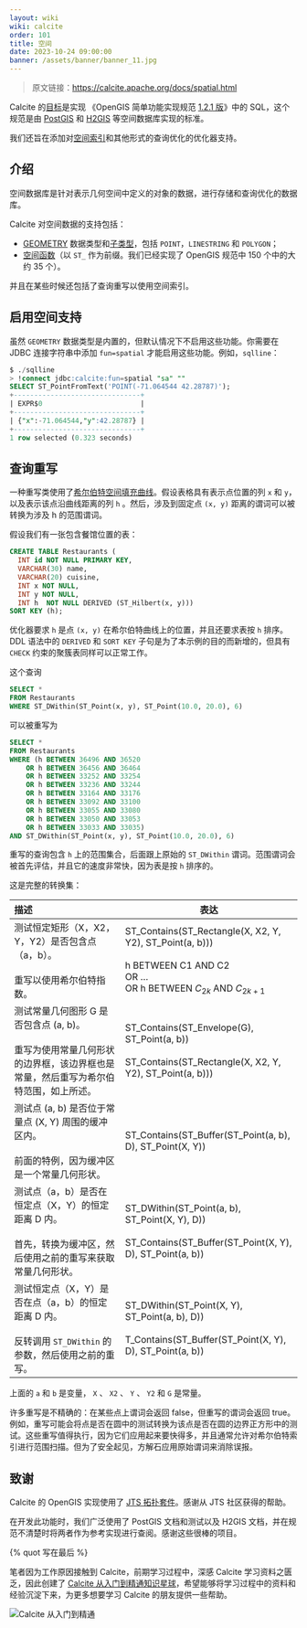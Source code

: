 ```yaml
---
layout: wiki
wiki: calcite
order: 101
title: 空间
date: 2023-10-24 09:00:00
banner: /assets/banner/banner_11.jpg
---
```


> 原文链接：https://calcite.apache.org/docs/spatial.html

Calcite 的[目标](https://issues.apache.org/jira/browse/CALCITE-1968)是实现 《OpenGIS 简单功能实现规范 [1.2.1 版](https://www.opengeospatial.org/standards/sfs)》中的 SQL，这个规范是由 [PostGIS](https://postgis.net/) 和 [H2GIS](https://www.h2gis.org/) 等空间数据库实现的标准。

我们还旨在添加对[空间索引](https://issues.apache.org/jira/browse/CALCITE-1861)和其他形式的查询优化的优化器支持。

## 介绍

空间数据库是针对表示几何空间中定义的对象的数据，进行存储和查询优化的数据库。

Calcite 对空间数据的支持包括：

- [GEOMETRY](https://calcite.apache.org/docs/reference.html#data-types) 数据类型和[子类型](https://calcite.apache.org/docs/reference.html#spatial-types)，包括 `POINT`，`LINESTRING` 和 `POLYGON`；
- [空间函数](https://calcite.apache.org/docs/reference.html#spatial-functions)（以 `ST_` 作为前缀。我们已经实现了 OpenGIS 规范中 150 个中的大约 35 个）。

并且在某些时候还包括了查询重写以使用空间索引。

## 启用空间支持

虽然 `GEOMETRY` 数据类型是内置的，但默认情况下不启用这些功能。你需要在 JDBC 连接字符串中添加 `fun=spatial` 才能启用这些功能。例如，`sqlline`：

```sql
$ ./sqlline
> !connect jdbc:calcite:fun=spatial "sa" ""
SELECT ST_PointFromText('POINT(-71.064544 42.28787)');
+-------------------------------+
| EXPR$0                        |
+-------------------------------+
| {"x":-71.064544,"y":42.28787} |
+-------------------------------+
1 row selected (0.323 seconds)
```

## 查询重写

一种重写类使用了[希尔伯特空间填充曲线](https://en.wikipedia.org/wiki/Hilbert_curve)。假设表格具有表示点位置的列 `x` 和 `y`，以及表示该点沿曲线距离的列 `h` 。然后，涉及到固定点 `(x, y)` 距离的谓词可以被转换为涉及 h 的范围谓词。

假设我们有一张包含餐馆位置的表：

```sql
CREATE TABLE Restaurants (
  INT id NOT NULL PRIMARY KEY,
  VARCHAR(30) name,
  VARCHAR(20) cuisine,
  INT x NOT NULL,
  INT y NOT NULL,
  INT h  NOT NULL DERIVED (ST_Hilbert(x, y)))
SORT KEY (h);
```

优化器要求 `h` 是点 `(x, y)` 在希尔伯特曲线上的位置，并且还要求表按 `h` 排序。 DDL 语法中的 `DERIVED` 和 `SORT KEY` 子句是为了本示例的目的而新增的，但具有 `CHECK` 约束的聚簇表同样可以正常工作。

这个查询

```sql
SELECT *
FROM Restaurants
WHERE ST_DWithin(ST_Point(x, y), ST_Point(10.0, 20.0), 6)
```

可以被重写为

```sql
SELECT *
FROM Restaurants
WHERE (h BETWEEN 36496 AND 36520
    OR h BETWEEN 36456 AND 36464
    OR h BETWEEN 33252 AND 33254
    OR h BETWEEN 33236 AND 33244
    OR h BETWEEN 33164 AND 33176
    OR h BETWEEN 33092 AND 33100
    OR h BETWEEN 33055 AND 33080
    OR h BETWEEN 33050 AND 33053
    OR h BETWEEN 33033 AND 33035)
AND ST_DWithin(ST_Point(x, y), ST_Point(10.0, 20.0), 6)
```

重写的查询包含 `h` 上的范围集合，后面跟上原始的 `ST_DWithin` 谓词。范围谓词会被首先评估，并且它的速度非常快，因为表是按 `h` 排序的。

这是完整的转换集：

| 描述                                                         | 表达                                                         |
| :----------------------------------------------------------- | ------------------------------------------------------------ |
| 测试恒定矩形（X，X2，Y，Y2）是否包含点（a，b）。<br/><br/>重写以使用希尔伯特指数。 | ST_Contains(ST_Rectangle(X, X2, Y, Y2), ST_Point(a, b)))<br/><br/>h BETWEEN C1 AND C2<br/>OR …<br/>OR h BETWEEN $C_{2k}$ AND $C_{2k+1}$ |
| 测试常量几何图形 G 是否包含点 (a, b)。<br/><br/>重写为使用常量几何形状的边界框，该边界框也是常量，然后重写为希尔伯特范围，如上所述。 | ST_Contains(ST_Envelope(G), ST_Point(a, b))<br/><br/>ST_Contains(ST_Rectangle(X, X2, Y, Y2), ST_Point(a, b))) |
| 测试点 (a, b) 是否位于常量点 (X, Y) 周围的缓冲区内。<br/><br/>前面的特例，因为缓冲区是一个常量几何形状。 | ST_Contains(ST_Buffer(ST_Point(a, b), D), ST_Point(X, Y))    |
| 测试点（a，b）是否在恒定点（X，Y）的恒定距离 D 内。<br/><br/>首先，转换为缓冲区，然后使用之前的重写来获取常量几何形状。 | ST_DWithin(ST_Point(a, b), ST_Point(X, Y), D))<br/><br/>ST_Contains(ST_Buffer(ST_Point(X, Y), D), ST_Point(a, b)) |
| 测试恒定点（X，Y）是否在点（a，b）的恒定距离 D 内。<br/><br/>反转调用 `ST_DWithin` 的参数，然后使用之前的重写。 | ST_DWithin(ST_Point(X, Y), ST_Point(a, b), D))<br/><br/>T_Contains(ST_Buffer(ST_Point(X, Y), D), ST_Point(a, b)) |

上面的 `a` 和 `b` 是变量， `X` 、 `X2` 、 `Y` 、 `Y2` 和 `G` 是常量。

许多重写是不精确的：在某些点上谓词会返回 false，但重写的谓词会返回 true。例如，重写可能会将点是否在圆中的测试转换为该点是否在圆的边界正方形中的测试。这些重写值得执行，因为它们应用起来要快得多，并且通常允许对希尔伯特索引进行范围扫描。但为了安全起见，方解石应用原始谓词来消除误报。

## 致谢

Calcite 的 OpenGIS 实现使用了 [JTS 拓扑套件](https://github.com/locationtech/jts)。感谢从 JTS 社区获得的帮助。

在开发此功能时，我们广泛使用了 PostGIS 文档和测试以及 H2GIS 文档，并在规范不清楚时将两者作为参考实现进行查阅。感谢这些很棒的项目。



{% quot 写在最后 %}

笔者因为工作原因接触到 Calcite，前期学习过程中，深感 Calcite 学习资料之匮乏，因此创建了 [Calcite 从入门到精通知识星球](https://wx.zsxq.com/dweb2/index/group/51128414222814)，希望能够将学习过程中的资料和经验沉淀下来，为更多想要学习 Calcite 的朋友提供一些帮助。

![Calcite 从入门到精通](/assets/blog/blog/202309210909027.png)
